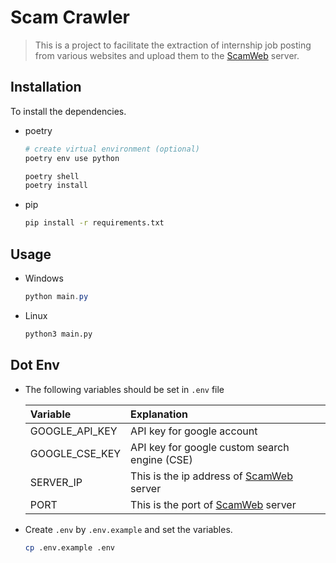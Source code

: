 # Scam Crawler

> This is a project to facilitate the extraction of internship job posting from various websites and upload them to the [ScamWeb](https://github.com/InGenius-Project/ScamWeb) server.

## Installation

To install the dependencies.

- poetry

  ```bash
  # create virtual environment (optional)
  poetry env use python

  poetry shell
  poetry install
  ```

- pip

  ```bash
  pip install -r requirements.txt
  ```

## Usage

- Windows

  ```powershell
  python main.py
  ```

- Linux

  ```bash
  python3 main.py
  ```

## Dot Env

- The following variables should be set in `.env` file

  | **Variable**   | **Explanation**                                                                         |
  | :------------- | :-------------------------------------------------------------------------------------- |
  | GOOGLE_API_KEY | API key for google account                                                              |
  | GOOGLE_CSE_KEY | API key for google custom search engine (CSE)                                           |
  | SERVER_IP      | This is the ip address of [ScamWeb](https://github.com/InGenius-Project/ScamWeb) server |
  | PORT           | This is the port of [ScamWeb](https://github.com/InGenius-Project/ScamWeb) server       |

- Create `.env` by `.env.example` and set the variables.

  ```bash
  cp .env.example .env
  ```
